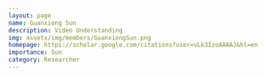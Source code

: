 ```yaml
---
layout: page
name: Guanxiong Sun
description: Video Understanding
img: assets/img/members/GuanxiongSun.png
homepage: https://scholar.google.com/citations?user=vLk3IzoAAAAJ&hl=en
importance: Sun
category: Researcher
---
```

